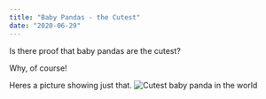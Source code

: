 ```yaml
---
title: "Baby Pandas - the Cutest"
date: "2020-06-29"
---
```


Is there proof that baby pandas are the cutest?

Why, of course!

Heres a picture showing just that.
<img src="https://i.ytimg.com/vi/v_cpPMjE0vU/maxresdefault.jpg" alt="Cutest baby panda in the world">
